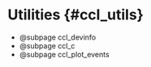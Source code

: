 Utilities {#ccl_utils}
=========

* @subpage ccl_devinfo
* @subpage ccl_c
* @subpage ccl_plot_events

